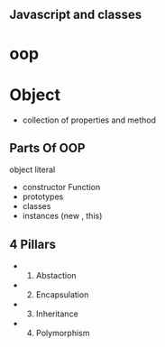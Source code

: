 ## Javascript and classes

# oop

# Object
- collection of properties and method


## Parts Of OOP
object literal

- constructor Function
- prototypes
- classes
- instances (new , this)

## 4 Pillars 

- 1. Abstaction
- 2. Encapsulation
- 3. Inheritance
- 4. Polymorphism
